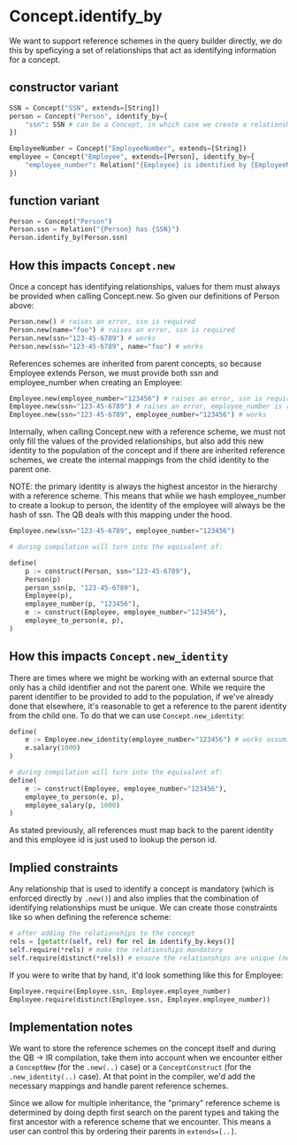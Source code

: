 # Concept.identify_by

We want to support reference schemes in the query builder directly, we do this by speficying a set of relationships that act as identifying information for a concept.

## constructor variant

```python
SSN = Concept("SSN", extends=[String])
person = Concept("Person", identify_by={
    "ssn": SSN # can be a Concept, in which case we create a relationship {Person} has {ssn:SSN} behind the scenes
})

EmployeeNumber = Concept("EmployeeNumber", extends=[String])
employee = Concept("Employee", extends=[Person], identify_by={
    "employee_number": Relation("{Employee} is identified by {EmployeeNumber}"),
})
```

## function variant

```python
Person = Concept("Person")
Person.ssn = Relation("{Person} has {SSN}")
Person.identify_by(Person.ssn)
```

## How this impacts `Concept.new`

Once a concept has identifying relationships, values for them must always be provided when calling Concept.new. So given our definitions of Person above:

```python
Person.new() # raises an error, ssn is required
Person.new(name="foo") # raises an error, ssn is required
Person.new(ssn="123-45-6789") # works
Person.new(ssn="123-45-6789", name="foo") # works
```

References schemes are inherited from parent concepts, so because Employee extends Person, we must provide both ssn and employee_number when creating an Employee:

```python
Employee.new(employee_number="123456") # raises an error, ssn is required
Employee.new(ssn="123-45-6789") # raises an error, employee_number is required
Employee.new(ssn="123-45-6789", employee_number="123456") # works
```
Internally, when calling Concept.new with a reference scheme, we must not only fill the values of the provided relationships, but also add this new identity to the population of the concept and if there are inherited reference schemes, we create the internal mappings from the child identity to the parent one.

NOTE: the primary identity is always the highest ancestor in the hierarchy with a reference scheme. This means that while we hash employee_number to create a lookup to person, the identity of the employee will always be the hash of ssn. The QB deals with this mapping under the hood.

```python
Employee.new(ssn="123-45-6789", employee_number="123456")

# during compilation will turn into the equivalent of:

define(
    p := construct(Person, ssn="123-45-6789"),
    Person(p)
    person_ssn(p, "123-45-6789"),
    Employee(p),
    employee_number(p, "123456"),
    e := construct(Employee, employee_number="123456"),
    employee_to_person(e, p),
)
```
## How this impacts `Concept.new_identity`

There are times where we might be working with an external source that only has a child identifier and not the parent one. While we require the parent identifier to be provided to add to the population, if we've already done that elsewhere, it's reasonable to get a reference to the parent identity from the child one. To do that we can use `Concept.new_identity`:

```python
define(
    e := Employee.new_identity(employee_number="123456") # works assuming something has previousl added this employee_number to the population
    e.salary(1000)
)

# during compilation will turn into the equivalent of:
define(
    e := construct(Employee, employee_number="123456"),
    employee_to_person(e, p),
    employee_salary(p, 1000)
)
```

As stated previously, all references must map back to the parent identity and this employee id is just used to lookup the person id.

## Implied constraints

Any relationship that is used to identify a concept is mandatory (which is enforced directly by `.new()`) and also implies that the combination of identifying relationships must be unique. We can create those constraints like so when defining the reference scheme:

```python
# after adding the relationships to the concept
rels = [getattr(self, rel) for rel in identify_by.keys()]
self.require(*rels) # make the relationships mandatory
self.require(distinct(*rels)) # ensure the relationships are unique (needs to be implemented)
```

If you were to write that by hand, it'd look something like this for Employee:

```python
Employee.require(Employee.ssn, Employee.employee_number)
Employee.require(distinct(Employee.ssn, Employee.employee_number))
```

## Implementation notes

We want to store the reference schemes on the concept itself and during the QB -> IR compilation, take them into account when we encounter either a `ConceptNew` (for the `.new(..)` case) or a `ConceptConstruct` (for the `.new_identity(..)` case). At that point in the compiler, we'd add the necessary mappings and handle parent reference schemes.

Since we allow for multiple inheritance, the "primary" reference scheme is determined by doing depth first search on the parent types and taking the first ancestor with a reference scheme that we encounter. This means a user can control this by ordering their parents in `extends=[..]`.